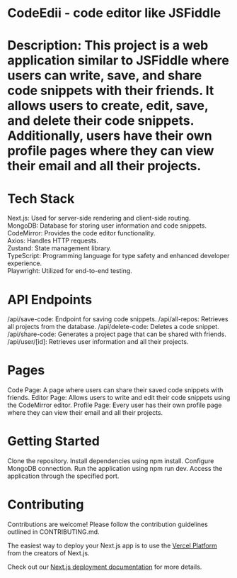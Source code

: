 # CodeEdii - code editor like JSFiddle

# Description: This project is a web application similar to JSFiddle where users can write, save, and share code snippets with their friends. It allows users to create, edit, save, and delete their code snippets. Additionally, users have their own profile pages where they can view their email and all their projects.

# Tech Stack  <br>
Next.js: Used for server-side rendering and client-side routing. <br>
MongoDB: Database for storing user information and code snippets. <br>
CodeMirror: Provides the code editor functionality. <br>
Axios: Handles HTTP requests. <br>
Zustand: State management library. <br>
TypeScript: Programming language for type safety and enhanced developer experience. <br>
Playwright: Utilized for end-to-end testing. <br>

# API Endpoints
/api/save-code: Endpoint for saving code snippets.
/api/all-repos: Retrieves all projects from the database.
/api/delete-code: Deletes a code snippet.
/api/share-code: Generates a project page that can be shared with friends.
/api/user/[id]: Retrieves user information and all their projects.

# Pages
Code Page: A page where users can share their saved code snippets with friends.
Editor Page: Allows users to write and edit their code snippets using the CodeMirror editor.
Profile Page: Every user has their own profile page where they can view their email and all their projects.

# Getting Started
Clone the repository.
Install dependencies using npm install.
Configure MongoDB connection.
Run the application using npm run dev.
Access the application through the specified port.

# Contributing
Contributions are welcome! Please follow the contribution guidelines outlined in CONTRIBUTING.md.

The easiest way to deploy your Next.js app is to use the [Vercel Platform](https://vercel.com/new?utm_medium=default-template&filter=next.js&utm_source=create-next-app&utm_campaign=create-next-app-readme) from the creators of Next.js.

Check out our [Next.js deployment documentation](https://nextjs.org/docs/deployment) for more details.
